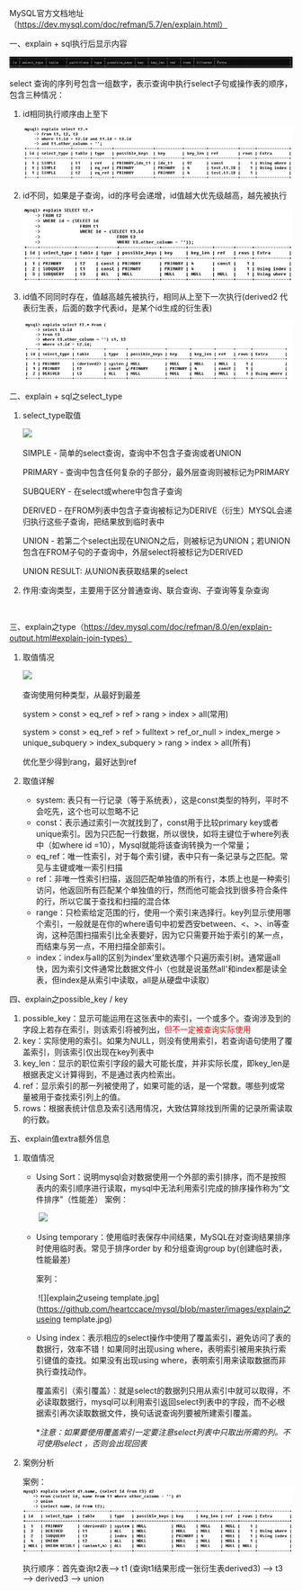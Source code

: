MySQL官方文档地址（https://dev.mysql.com/doc/refman/5.7/en/explain.html）

一、explain + sql执行后显示内容

![](https://github.com/heartccace/mysql/blob/master/images/exlpain包含信息.png)

select 查询的序列号包含一组数字，表示查询中执行select子句或操作表的顺序，包含三种情况：

1. id相同执行顺序由上至下

   ![](https://github.com/heartccace/mysql/blob/master/images/explain之id相同.jpg)

2. id不同，如果是子查询，id的序号会递增，id值越大优先级越高，越先被执行

   ![](https://github.com/heartccace/mysql/blob/master/images/explain之id不同.jpg)

3. id值不同同时存在，值越高越先被执行，相同从上至下一次执行(derived2 代表衍生表，后面的数字代表id，是某个id生成的衍生表) 

   ![](https://github.com/heartccace/mysql/blob/master/images/explain之id相同又不同.jpg)

二、explain + sql之select_type

1. select_type取值

   ![](https://github.com/heartccace/mysql/blob/master/images/explain之select_type.jpg)

   SIMPLE -  简单的select查询，查询中不包含子查询或者UNION

   PRIMARY - 查询中包含任何复杂的子部分，最外层查询则被标记为PRIMARY

   SUBQUERY - 在select或where中包含子查询

   DERIVED - 在FROM列表中包含子查询被标记为DERIVE（衍生）MYSQL会递归执行这些子查询，把结果放到临时表中

   UNION - 若第二个select出现在UNION之后，则被标记为UNION；若UNION包含在FROM子句的子查询中，外层select将被标记为DERIVED

   UNION RESULT: 从UNION表获取结果的select

2. 作用:查询类型，主要用于区分普通查询、联合查询、子查询等复杂查询

​    

三、explain之type（https://dev.mysql.com/doc/refman/8.0/en/explain-output.html#explain-join-types）

1. 取值情况

   ![](https://github.com/heartccace/mysql/blob/master/images/explain之type.jpg)

   查询使用何种类型，从最好到最差

   system > const > eq_ref > ref > rang  > index > all(常用)

   system > const > eq_ref > ref > fulltext > ref_or_null > index_merge > unique_subquery > index_subquery > rang  > index > all(所有)

   优化至少得到rang，最好达到ref

2. 取值详解

   -  system: 表只有一行记录（等于系统表），这是const类型的特列，平时不会吃先，这个也可以忽略不记
   - const：表示通过索引一次就找到了，const用于比较primary key或者unique索引。因为只匹配一行数据，所以很快，如将主键位于where列表中（如where id =10），Mysql就能将该查询转换为一个常量；
   - eq_ref：唯一性索引，对于每个索引键，表中只有一条记录与之匹配。常见与主键或唯一索引扫描
   - ref：非唯一性索引扫描，返回匹配单独值的所有行，本质上也是一种索引访问，他返回所有匹配某个单独值的行，然而他可能会找到很多符合条件的行，所以它属于查找和扫描的混合体
   - range：只检索给定范围的行，使用一个索引来选择行。key列显示使用哪个索引，一般就是在你的where语句中初爱西安between、<、>、in等查询，这种范围扫描索引比全表要好，因为它只需要开始于索引的某一点，而结束与另一点，不用扫描全部索引。
   - index：index与all的区别为index'里欸选哪个只遍历索引树。通常逼all快，因为索引文件通常比数据文件小（也就是说虽然all'和index都是读全表，但index是从索引中读取，all是从硬盘中读取）

四、explain之possible_key / key

1. possible_key：显示可能运用在这张表中的索引，一个或多个。查询涉及到的字段上若存在索引，则该索引将被列出，<font color="red">但不一定被查询实际使用</font>
2. key：实际使用的索引。如果为NULL，则没有使用索引，若查询语句使用了覆盖索引，则该索引仅出现在key列表中
3. key_len：显示的职位索引字段的最大可能长度，并非实际长度，即key_len是根据表定义计算得到，不是通过表内检索出。
4. ref：显示索引的那一列被使用了，如果可能的话，是一个常数。哪些列或常量被用于查找索引列上的值。
5. rows：根据表统计信息及索引选用情况，大致估算除找到所需的记录所需读取的行数。

五、explain值extra额外信息

1. 取值情况

   - Using Sort：说明mysql会对数据使用一个外部的索引排序，而不是按照表内的索引顺序进行读取，mysql中无法利用索引完成的排序操作称为“文件排序”（性能差）
     案例：

     ​			![](https://github.com/heartccace/mysql/blob/master/images/explain之extra.jpg)

   - Using temporary：使用临时表保存中间结果，MySQL在对查询结果排序时使用临时表。常见于排序order by 和分组查询group by(创建临时表，性能最差)

     案列：

     ​	![][explain之useing template.jpg](https://github.com/heartccace/mysql/blob/master/images/explain之useing template.jpg)

   - Using index：表示相应的select操作中使用了覆盖索引，避免访问了表的数据行，效率不错！如果同时出现using where，表明索引被用来执行索引键值的查找。如果没有出现using where，表明索引用来读取数据而非执行查找动作。

     覆盖索引（索引覆盖）：就是select的数据列只用从索引中就可以取得，不必读取数据行，mysql可以利用索引返回select列表中的字段，而不必根据索引再次读取数据文件，换句话说查询列要被所建索引覆盖。

     **注意：如果要使用覆盖索引一定要注意select列表中只取出所需的列。不可使用select *，否则会出现回表**

2. 案例分析

   案例：
   			![](https://github.com/heartccace/mysql/blob/master/images/explain案例分析.jpg)

   执行顺序：首先查询t2表—> t1 (查询t1结果形成一张衍生表derived3) —> t3 —> derived3 —> union